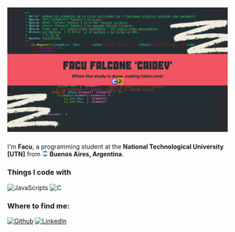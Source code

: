 <!--<h1><img src="https://emojis.slackmojis.com/emojis/images/1531849430/4246/blob-sunglasses.gif?1531849430" width="30"/> Hi, welcome to my Git-World!.</h1><br>-->
<h1><img src="https://github.com/caidevOficial/Logos/blob/master/facu_falcone_caidev.png" width="600"/></h1>

<p>I'm <b>Facu</b>, a programming student at the <b>National Technological University [UTN]</b> from <img src="https://github.com/caidevOficial/Logos/blob/master/argentina.svg" width="13"/> <b>Buenos Aires, Argentina</b>.
<h3>Things I code with</h3>
<p><img alt="JavaScripts" src="https://img.shields.io/badge/-Javascript-040d04?style=flat-square&logo=javascript" /> <img alt="C" src="https://img.shields.io/badge/-C-blue?style=flat-square&logo=c" />
  
  <h3>Where to find me:</h3>
<p><a href="https://github.com/caidevOficial" target="_blank"><img alt="Github" src="https://img.shields.io/badge/GitHub-%2312100E.svg?&style=for-the-badge&logo=Github&logoColor=white" /></a> <a href="https://www.linkedin.com/in/facundo-falcone/" target="_blank"><img alt="LinkedIn" src="https://img.shields.io/badge/linkedin-%230077B5.svg?&style=for-the-badge&logo=linkedin&logoColor=white" /></a>
</p>

<!--
**mcljs/mcljs** is a ✨ _special_ ✨ repository because its `README.md` (this file) appears on your GitHub profile.

Here are some ideas to get you started:

- 🔭 I’m currently working on ...
- 🌱 I’m currently learning ...
- 👯 I’m looking to collaborate on ...
- 🤔 I’m looking for help with ...
- 💬 Ask me about ...
- 📫 How to reach me: ...
- 😄 Pronouns: ...
- ⚡ Fun fact: ...
-->
